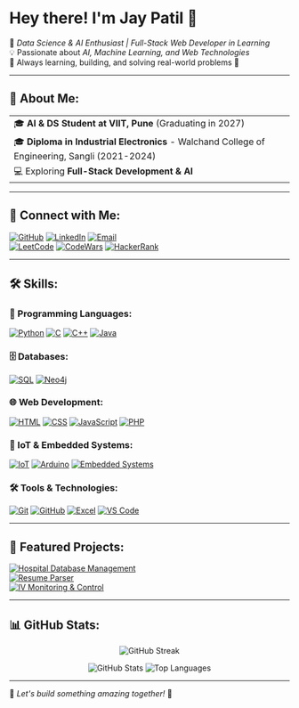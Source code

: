# Hey there! I'm Jay Patil 👋

🚀 *Data Science & AI Enthusiast | Full-Stack Web Developer in Learning*  
💡 Passionate about *AI, Machine Learning, and Web Technologies*  
🎯 Always learning, building, and solving real-world problems 🚀  

---

## 📌 About Me:
<table>
  <tr>
    <td>🎓 <b>AI & DS Student at VIIT, Pune</b> (Graduating in 2027)</td>
  </tr>
  <tr>
    <td>🎓 <b>Diploma in Industrial Electronics</b> - Walchand College of Engineering, Sangli (2021-2024)</td>
  </tr>
  <tr>
    <td>💻 Exploring <b>Full-Stack Development & AI</b></td>
  </tr>
</table>

---

## 🔗 Connect with Me:
[![GitHub](https://img.shields.io/badge/GitHub-181717?style=for-the-badge&logo=github&logoColor=white)](https://github.com/JayPatil165)  [![LinkedIn](https://img.shields.io/badge/LinkedIn-0077B5?style=for-the-badge&logo=linkedin&logoColor=white)](https://www.linkedin.com/in/jay-patil-4ab857326/)  [![Email](https://img.shields.io/badge/Gmail-D14836?logo=gmail&logoColor=white&style=for-the-badge)](mailto:patiljay32145@gmail.com)  
[![LeetCode](https://img.shields.io/badge/LeetCode-FFA116?logo=leetcode&logoColor=black&style=for-the-badge)](https://leetcode.com/u/JayPatil165/)  [![CodeWars](https://img.shields.io/badge/CodeWars-B1361E?logo=codewars&logoColor=white&style=for-the-badge)](https://www.codewars.com/users/JayPatil165)  [![HackerRank](https://img.shields.io/badge/HackerRank-2EC866?logo=hackerrank&logoColor=white&style=for-the-badge)](https://www.hackerrank.com/profile/patiljay32145)  

---

## 🛠 Skills:

### 🚀 Programming Languages:
[![Python](https://img.shields.io/badge/Python-3776AB?logo=python&logoColor=white&style=for-the-badge)](https://www.python.org/)  [![C](https://img.shields.io/badge/C-A8B9CC?logo=c&logoColor=white&style=for-the-badge)](https://en.wikipedia.org/wiki/C_(programming_language))  [![C++](https://img.shields.io/badge/C++-00599C?logo=c%2B%2B&logoColor=white&style=for-the-badge)](https://isocpp.org/)  [![Java](https://img.shields.io/badge/Java-ED8B00?logo=java&logoColor=white&style=for-the-badge)](https://www.java.com/)  

### 🗄️ Databases:
[![SQL](https://img.shields.io/badge/SQL-4479A1?logo=mysql&logoColor=white&style=for-the-badge)](https://www.mysql.com/)  [![Neo4j](https://img.shields.io/badge/Neo4j-008CC1?logo=neo4j&logoColor=white&style=for-the-badge)](https://neo4j.com/)  

### 🌐 Web Development:
[![HTML](https://img.shields.io/badge/HTML-E34F26?logo=html5&logoColor=white&style=for-the-badge)](https://developer.mozilla.org/en-US/docs/Web/HTML)  [![CSS](https://img.shields.io/badge/CSS-1572B6?logo=css3&logoColor=white&style=for-the-badge)](https://developer.mozilla.org/en-US/docs/Web/CSS)  [![JavaScript](https://img.shields.io/badge/JavaScript-F7DF1E?logo=javascript&logoColor=black&style=for-the-badge)](https://developer.mozilla.org/en-US/docs/Web/JavaScript)  [![PHP](https://img.shields.io/badge/PHP-777BB4?logo=php&logoColor=white&style=for-the-badge)](https://www.php.net/)  

### 🔌 IoT & Embedded Systems:
[![IoT](https://img.shields.io/badge/IoT-FF5733?logo=raspberrypi&logoColor=white&style=for-the-badge)](https://www.raspberrypi.org/)  [![Arduino](https://img.shields.io/badge/Arduino-00979D?logo=arduino&logoColor=white&style=for-the-badge)](https://www.arduino.cc/)  [![Embedded Systems](https://img.shields.io/badge/Embedded%20Systems-2C3E50?logo=embeddedc&logoColor=white&style=for-the-badge)](https://en.wikipedia.org/wiki/Embedded_system)  

### 🛠 Tools & Technologies:
[![Git](https://img.shields.io/badge/Git-F05032?logo=git&logoColor=white&style=for-the-badge)](https://git-scm.com/)  [![GitHub](https://img.shields.io/badge/GitHub-181717?logo=github&logoColor=white&style=for-the-badge)](https://github.com/) [![Excel](https://img.shields.io/badge/Excel-217346?logo=microsoft-excel&logoColor=white&style=for-the-badge)](https://www.microsoft.com/en-us/microsoft-365/excel)
 [![VS Code](https://img.shields.io/badge/VS%20Code-007ACC?logo=visual-studio-code&logoColor=white&style=for-the-badge)](https://code.visualstudio.com/)  

---

## 🎡 Featured Projects:
[![Hospital Database Management](https://img.shields.io/badge/GitHub-HospitalDBMS-181717?logo=github&logoColor=white&style=for-the-badge)](https://github.com/JayPatil165/Hospital-Database-Management-Using-php)  
[![Resume Parser](https://img.shields.io/badge/GitHub-ResumeParser-181717?logo=github&logoColor=white&style=for-the-badge)](https://github.com/JayPatil165/Resume-Parser)  
[![IV Monitoring & Control](https://img.shields.io/badge/GitHub-IVMonitoring-181717?logo=github&logoColor=white&style=for-the-badge)](https://github.com/JayPatil165/IV-Monitoring-Control)  

---

## 📊 GitHub Stats:

<p align="center">
  <img src="https://github-readme-streak-stats.herokuapp.com/?user=JayPatil165&theme=onedark&hide_border=true" alt="GitHub Streak" />
</p>

<p align="center">
  <img src="https://github-readme-stats.vercel.app/api?username=JayPatil165&show_icons=true&theme=onedark&hide_border=true" alt="GitHub Stats" />
  <img src="https://github-readme-stats.vercel.app/api/top-langs/?username=JayPatil165&layout=compact&theme=onedark&hide_border=true" alt="Top Languages" />
</p>

---

🔹 *Let's build something amazing together!* 🚀
